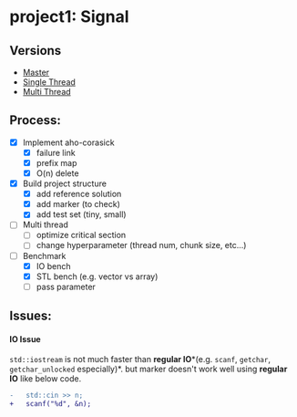 # project1: Signal

## Versions

- [Master](https://hconnect.hanyang.ac.kr/2017_ITE4065_10074/2017_ITE4065_2015004584/tree/master)
- [Single Thread](https://hconnect.hanyang.ac.kr/2017_ITE4065_10074/2017_ITE4065_2015004584/tree/single)
- [Multi Thread](https://hconnect.hanyang.ac.kr/2017_ITE4065_10074/2017_ITE4065_2015004584/tree/multi)

## Process:
- [x] Implement aho-corasick
    - [x] failure link
    - [x] prefix map
    - [x] O(n) delete
- [x] Build project structure
    - [x] add reference solution
    - [x] add marker (to check)
    - [x] add test set (tiny, small)
- [ ] Multi thread
    - [ ] optimize critical section
    - [ ] change hyperparameter (thread num, chunk size, etc...)
- [ ] Benchmark
    - [x] IO bench
    - [x] STL bench (e.g. vector vs array)
    - [ ] pass parameter

## Issues:

#### IO Issue
`std::iostream` is not much faster than **regular IO***(e.g. `scanf`, `getchar`, `getchar_unlocked` especially)*.
but marker doesn't work well using **regular IO** like below code.
```diff
-   std::cin >> n;
+   scanf("%d", &n);
```
